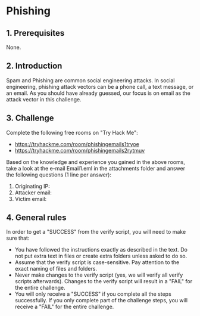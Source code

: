 # Phishing

## 1. Prerequisites

None.

## 2. Introduction

Spam and Phishing are common social engineering attacks. In social engineering, phishing attack vectors can be a phone call, a text message, or an email. As you should have already guessed, our focus is on email as the attack vector in this challenge.

## 3. Challenge

Complete the following free rooms on "Try Hack Me": 
- https://tryhackme.com/room/phishingemails1tryoe
- https://tryhackme.com/room/phishingemails2rytmuv

Based on the knowledge and experience you gained in the above rooms, take a look at the e-mail Email1.eml in the attachments folder and answer the following questions (1 line per answer):

1. Originating IP:
2. Attacker email:
3. Victim email: 


## 4. General rules

In order to get a "SUCCESS" from the verify script, you will need to make sure that:

-   You have followed the instructions exactly as described in the text. Do not put extra text in files or create extra folders unless asked to do so.
-   Assume that the verify script is case-sensitive. Pay attention to the exact naming of files and folders.
-   Never make changes to the verify script (yes, we will verify all verify scripts afterwards). Changes to the verify script will result in a "FAIL" for the entire challenge.
-   You will only receive a "SUCCESS" if you complete all the steps successfully. If you only complete part of the challenge steps, you will receive a "FAIL" for the entire challenge.
